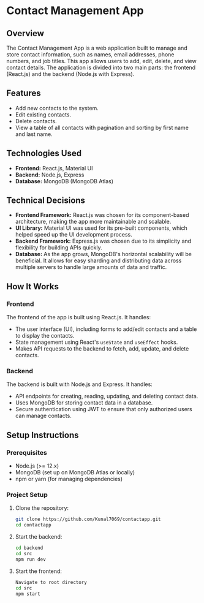 # Contact Management App

## Overview
The Contact Management App is a web application built to manage and store contact information, such as names, email addresses, phone numbers, and job titles. This app allows users to add, edit, delete, and view contact details. The application is divided into two main parts: the frontend (React.js) and the backend (Node.js with Express).

## Features
- Add new contacts to the system.
- Edit existing contacts.
- Delete contacts.
- View a table of all contacts with pagination and sorting by first name and last name.

## Technologies Used
- **Frontend:** React.js, Material UI
- **Backend:** Node.js, Express
- **Database:** MongoDB (MongoDB Atlas)


## Technical Decisions
- **Frontend Framework:** React.js was chosen for its component-based architecture, making the app more maintainable and scalable.
- **UI Library:** Material UI was used for its pre-built components, which helped speed up the UI development process.
- **Backend Framework:** Express.js was chosen due to its simplicity and flexibility for building APIs quickly.
- **Database:**  As the app grows, MongoDB's horizontal scalability will be beneficial. It allows for easy sharding and distributing data across multiple servers to handle large amounts of data and traffic.

## How It Works
### Frontend
The frontend of the app is built using React.js. It handles:
- The user interface (UI), including forms to add/edit contacts and a table to display the contacts.
- State management using React's `useState` and `useEffect` hooks.
- Makes API requests to the backend to fetch, add, update, and delete contacts.
  
### Backend
The backend is built with Node.js and Express. It handles:
- API endpoints for creating, reading, updating, and deleting contact data.
- Uses MongoDB for storing contact data in a database.
- Secure authentication using JWT to ensure that only authorized users can manage contacts.

## Setup Instructions

### Prerequisites
- Node.js (>= 12.x)
- MongoDB (set up on MongoDB Atlas or locally)
- npm or yarn (for managing dependencies)

### Project Setup
1. Clone the repository:
   ```bash
   git clone https://github.com/Kunal7069/contactapp.git
   cd contactapp

2. Start the backend:
   ```bash
   cd backend
   cd src
   npm run dev

3. Start the frontend:
   ```bash
   Navigate to root directory
   cd src
   npm start
